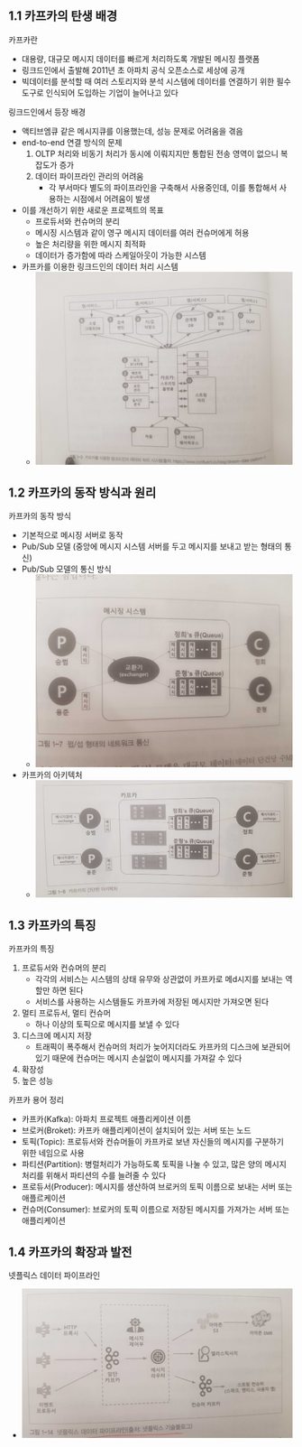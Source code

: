## 1.1 카프카의 탄생 배경
카프카란
- 대용량, 대규모 메시지 데이터를 빠르게 처리하도록 개발된 메시징 플랫폼
- 링크드인에서 출발해 2011년 초 아파치 공식 오픈소스로 세상에 공개
- 빅데이터를 분석할 때 여러 스토리지와 분석 시스템에 데이터를 연결하기 위한 필수 도구로 인식되어 도입하는 기업이 늘어나고 있다

링크드인에서 등장 배경
- 액티브엠큐 같은 메시지큐를 이용했는데, 성능 문제로 어려움을 겪음
- end-to-end 연결 방식의 문제
   1. OLTP 처리와 비동기 처리가 동시에 이뤄지지만 통합된 전송 영역이 없으니 복잡도가 증가
   2. 데이터 파이프라인 관리의 어려움
      - 각 부서마다 별도의 파이프라인을 구축해서 사용중인데, 이를 통합해서 사용하는 시점에서 어려움이 발생
- 이를 개선하기 위한 새로운 프로젝트의 목표
   - 프로듀서와 컨슈머의 분리
   - 메시징 시스템과 같이 영구 메시지 데이터를 여러 컨슈머에게 허용
   - 높은 처리량을 위한 메시지 최적화
   - 데이터가 증가함에 따라 스케일아웃이 가능한 시스템
- 카프카를 이용한 링크드인의 데이터 처리 시스템
   - ![1-3](/Images/카프카/1-3.jpg)

## 1.2 카프카의 동작 방식과 원리
카프카의 동작 방식
- 기본적으로 메시징 서버로 동작
- Pub/Sub 모델 (중앙에 메시지 시스템 서버를 두고 메시지를 보내고 받는 형태의 통신)
- Pub/Sub 모델의 통신 방식
   - ![1-7](/Images/카프카/1-7.jpg)
- 카프카의 아키텍처
   - ![1-8](/Images/카프카/1-8.jpg)

## 1.3 카프카의 특징
카프카의 특징
1. 프로듀서와 컨슈머의 분리
   - 각각의 서비스는 시스템의 상태 유무와 상관없이 카프카로 메d시지를 보내는 역할만 하면 된다
   - 서비스를 사용하는 시스템들도 카프카에 저장된 메시지만 가져오면 된다
2. 멀티 프로듀서, 멀티 컨슈머
   - 하나 이상의 토픽으로 메시지를 보낼 수 있다
3. 디스크에 메시지 저장
   - 트래픽이 폭주해서 컨슈머의 처리가 늦어지더라도 카프카의 디스크에 보관되어 있기 때문에 컨슈머는 메시지 손실없이 메시지를 가져갈 수 있다
4. 확장성
5. 높은 성능

카프카 용어 정리
- 카프카(Kafka): 아파치 프로젝트 애플리케이션 이름
- 브로커(Broket): 카프카 애플리케이션이 설치되어 있는 서버 또는 노드
- 토픽(Topic): 프로듀서와 컨슈머들이 카프카로 보낸 자신들의 메시지를 구분하기 위한 네임으로 사용
- 파티션(Partition): 병럴처리가 가능하도록 토픽을 나눌 수 있고, 많은 양의 메시지 처리를 위해서 파티션의 수를 늘려줄 수 있다
- 프로듀서(Producer): 메시지를 생산하여 브로커의 토픽 이름으로 보내는 서버 또는 애플르케이션
- 컨슈머(Consumer): 브로커의 토픽 이름으로 저장된 메시지를 가져가는 서버 또는 애플리케이션

## 1.4 카프카의 확장과 발전
넷플릭스 데이터 파이프라인
- ![1-14](/Images/카프카/1-14.png)

